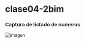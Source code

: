 # clase04-2bim

### Captura de listado de numeros
![imagen](https://github.com/user-attachments/assets/70a39e63-8fb3-4c03-991c-703dbc7c0cb3)
